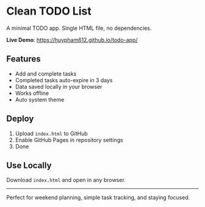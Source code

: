 # Clean TODO List

A minimal TODO app. Single HTML file, no dependencies.

**Live Demo**: https://huypham612.github.io/todo-app/

## Features

- Add and complete tasks
- Completed tasks auto-expire in 3 days
- Data saved locally in your browser
- Works offline
- Auto system theme

## Deploy

1. Upload `index.html` to GitHub
2. Enable GitHub Pages in repository settings
3. Done

## Use Locally

Download `index.html` and open in any browser.

---

Perfect for weekend planning, simple task tracking, and staying focused.
